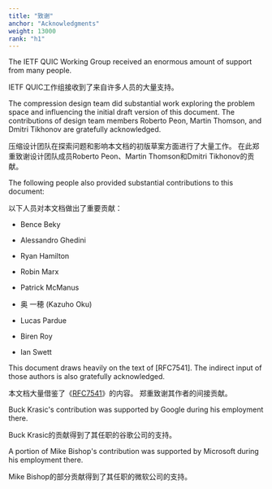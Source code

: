 ```yaml
---
title: "致谢"
anchor: "Acknowledgments"
weight: 13000
rank: "h1"
---
```


The IETF QUIC Working Group received an enormous amount of support from many people.

IETF QUIC工作组接收到了来自许多人员的大量支持。

The compression design team did substantial work exploring the problem space and influencing the initial draft version of this document. The contributions of design team members Roberto Peon, Martin Thomson, and Dmitri Tikhonov are gratefully acknowledged.

压缩设计团队在探索问题和影响本文档的初版草案方面进行了大量工作。
在此郑重致谢设计团队成员Roberto Peon、Martin Thomson和Dmitri Tikhonov的贡献。

The following people also provided substantial contributions to this document:

以下人员对本文档做出了重要贡献：

* Bence Beky

* Alessandro Ghedini

* Ryan Hamilton

* Robin Marx

* Patrick McManus

* 奥 一穂 (Kazuho Oku)

* Lucas Pardue

* Biren Roy

* Ian Swett

This document draws heavily on the text of [RFC7541]. The indirect input of those authors is also gratefully acknowledged.

本文档大量借鉴了《[RFC7541](https://www.rfc-editor.org/info/rfc7541)》的内容。
郑重致谢其作者的间接贡献。

Buck Krasic's contribution was supported by Google during his employment there.

Buck Krasic的贡献得到了其任职的谷歌公司的支持。

A portion of Mike Bishop's contribution was supported by Microsoft during his employment there.

Mike Bishop的部分贡献得到了其任职的微软公司的支持。
